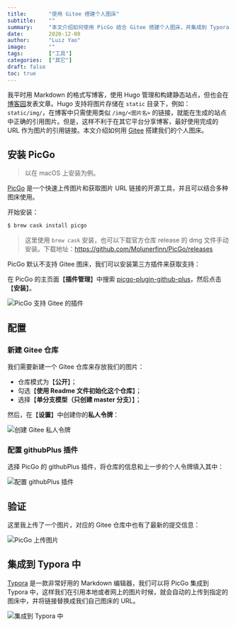 ```yaml
---
title:       "使用 Gitee 搭建个人图床"
subtitle:    ""
summary:     "本文介绍如何使用 PicGo 结合 Gitee 搭建个人图床，并集成到 Typora 工具中。"
date:        2020-12-08
author:      "Luiz Yao"
image:       ""
tags:        ["工具"]
categories:  ["其它"]
draft: false
toc: true
---
```


我平时用 Markdown 的格式写博客，使用 Hugo 管理和构建静态站点，但也会在[博客园](https://www.cnblogs.com/luizyao/)发表文章。Hugo 支持将图片存储在 `static` 目录下，例如：`static/img/`，在博客中只需使用类似 `/img/<图片名>` 的链接，就能在生成的站点中正确的引用图片。但是，这样不利于在其它平台分享博客，最好使用完成的 URL 作为图片的引用链接。本文介绍如何用 [Gitee](https://gitee.com/) 搭建我们的个人图床。

## 安装 PicGo

> 以在 macOS 上安装为例。

[PicGo](https://github.com/Molunerfinn/PicGo) 是一个快速上传图片和获取图片 URL 链接的开源工具，并且可以结合多种图床使用。

开始安装：

```bash
$ brew cask install picgo
```

> 这里使用 `brew cask` 安装，也可以下载官方仓库 release 的 dmg 文件手动安装。下载地址：<https://github.com/Molunerfinn/PicGo/releases>

PicGo 默认不支持 Gitee 图床，我们可以安装第三方插件来获取支持：

在 PicGo 的主页面【**插件管理**】中搜索 [picgo-plugin-github-plus](https://github.com/zWingz/picgo-plugin-github-plus)，然后点击【**安装**】。

![PicGo 支持 Gitee 的插件](https://gitee.com/luizyao/pictures/raw/master/img/picgo-search-plugin-support-gitee.png)

## 配置

### 新建 Gitee 仓库

我们需要新建一个 Gitee 仓库来存放我们的图片：

- 仓库模式为【**公开**】；
- 勾选【**使用 Readme 文件初始化这个仓库**】；
- 选择【**单分支模型（只创建 master 分支）**】；

然后，在【**设置**】中创建你的**私人令牌**：

![创建 Gitee 私人令牌](https://gitee.com/luizyao/pictures/raw/master/img/create-gitee-token.png)

### 配置 githubPlus 插件

选择 PicGo 的 githubPlus 插件，将仓库的信息和上一步的个人令牌填入其中：

![配置 githubPlus 插件](https://gitee.com/luizyao/pictures/raw/master/img/picgo-gitee-getting-started.png)

## 验证

这里我上传了一个图片，对应的 Gitee 仓库中也有了最新的提交信息：

![PicGo 上传图片](https://gitee.com/luizyao/pictures/raw/master/img/picgo-upload-a-image.png)

## 集成到 Typora 中

[Typora](https://typora.io/) 是一款非常好用的 Markdown 编辑器，我们可以将 PicGo 集成到 Typora 中，这样我们在引用本地或者网上的图片时候，就会自动的上传到指定的图床中，并将链接替换成我们自己图床的 URL。

![集成到 Typora 中](https://gitee.com/luizyao/pictures/raw/master/img/20201209215236.png)
